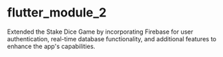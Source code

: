 # flutter_module_2

Extended the Stake Dice Game by incorporating Firebase for user authentication, real-time database functionality, and additional features to enhance the app's capabilities.
